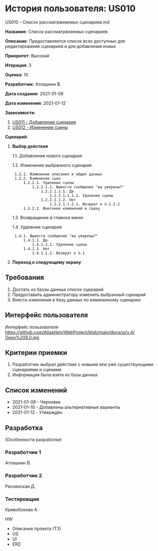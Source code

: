 # История пользователя: US010

US010 - Список рассматрвиаемых сценариев.md

**Название**: Список рассматрвиаемых сценариев

**Описание**: Предоставляется список всех доступных для редактирования сценариев и для добавления новых

**Приоритет**: Высокий

**Итерация**: 3

**Оценка**: 10

**Разработчик**: Атлашкин В.

**Дата создания**: 2021-01-08

**Дата изменения**: 2021-01-12

**Зависимости**:
1. [US011 - Добавление сценария](US011.md)
2. [US012 - Изменение сцены](US012.md)

**Сценарий**:
1. **Выбор действия**

	1.1. Добавление нового сценария
	
	1.2. Изменение выбранного сценария
	
		1.2.1. Изменение описания и общих данных
		1.2.2. Изменение сцен
			1.2.2.1. Удаление сцены
				1.2.2.1.1. Вывести сообщение "вы уверены?"
					1.2.2.1.1.1. Да
						1.2.2.1.1.1.1. Удаление сцены
					1.2.2.1.1.2. Нет
						1.2.2.1.1.2.1. Возврат к п.1.2.2
			1.2.2.2. Внесение изменений в сцену
			
	1.3. Возвращение в главное меню
	
	1.4. Удаление сценария
	
		1.4.1. Вывести сообщение "вы уверены?"
			1.4.1.1. Да
				1.4.1.1.1. Удаление сцены
			1.4.1.2. Нет
				1.4.1.1.2. Возврат к п.1
				
2. **Переход к следующему экрану**

## Требования
1. Достать из баззы данных список сцерарий
2. Предоставить администратору изменить выбранный сценарий
3. Внести изменения в базу данных по измененному сценарию

## Интерфейс пользователя
Интерфейс пользователя 
https://github.com/Atlashkin/WebProject/blob/main/docs/ui/v.4/Окно%208.0.jpg

## Критерии приемки
1. Разработчик выбрал действие с новыми или уже существующими сценариями и сценами
2. Информация была взята из базы данных

## Список изменений
- 2021-01-08 - Черновик
- 2021-01-10 - Добавлены альтернативные варианты
- 2021-01-12 - Утверждён

## Разработка
(Особенности разработки)

### Разработчик 1
Атлашкин В.
### Разработчик 2
Ряснянская Д.
### Тестировщик
Кривобокова А.

HW
- Описание проекта (ТЗ)
- US
- UI
- ERD
